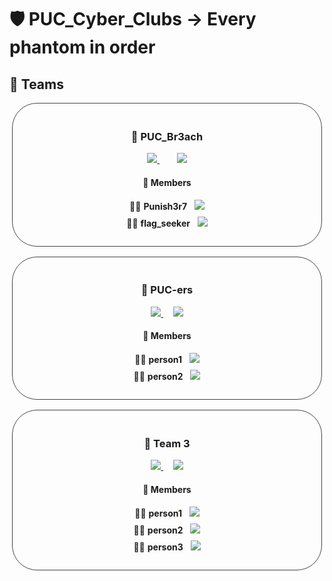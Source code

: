 # 🛡️ PUC_Cyber_Clubs -> Every phantom in order

## 🚀 Teams

<!-- ===== PUC_Br3ach FULL WIDTH ===== -->
<div style="width:90%; border:1px solid #444; border-radius:40px; padding:20px; margin:0 auto 16px auto; text-align:center;">
  <h3>🔹 <strong>PUC_Br3ach</strong></h3>
  <p>
    <a href="https://ctftime.org/team/396100">
      <img src="https://img.shields.io/badge/CTFtime-Team%20Profile-blue?logo=ctftime&logoColor=white">
    </a> &nbsp;&nbsp;&nbsp;&nbsp;&nbsp;&nbsp;
    <a href="https://ctf.hackthebox.com/team/overview/233727">
      <img src="https://img.shields.io/badge/HackTheBox-Team%20Profile-green?logo=hackthebox&logoColor=white">
    </a>
  </p>
  <h4>👥 Members</h4>
  <ul style="list-style:none; padding:0; margin:0; text-align:center;">
    <li style="margin:8px 0;">🧑‍💻 <b>Punish3r7</b> &nbsp;
      <a href="https://www.linkedin.com/in/mdmostafakamalanna/">
        <img src="https://img.shields.io/badge/LinkedIn-Connect-blue?logo=linkedin">
      </a>
    </li>
    <li style="margin:8px 0;">🧑‍💻 <b>flag_seeker</b> &nbsp;
      <a href="https://www.linkedin.com/in/dip-raj/">
        <img src="https://img.shields.io/badge/LinkedIn-Connect-blue?logo=linkedin">
      </a>
    </li>
  </ul>
</div>


<!-- ===== PUC-ers FULL WIDTH ===== -->
<div style="width:90%; border:1px solid #444; border-radius:40px; padding:20px; margin:0 auto 16px auto; text-align:center;;">
  <h3>🔹 <strong>PUC-ers</strong></h3>
  <p>
    <a href="https://ctftime.org/team/396100">
      <img src="https://img.shields.io/badge/CTFtime-Team%20Profile-blue?logo=ctftime&logoColor=white">
    </a>
    &nbsp;&nbsp;&nbsp;
    <a href="https://ctf.hackthebox.com/team/overview/233727">
      <img src="https://img.shields.io/badge/HackTheBox-Team%20Profile-green?logo=hackthebox&logoColor=white">
    </a>
  </p>
  <h4>👥 Members</h4>
  <ul style="list-style:none; padding:0; margin:0; text-align:center;">
    <li style="margin:8px 0;">🧑‍💻 <b>person1</b> &nbsp;
      <a href="https://www.linkedin.com/in/mdmostafakamalanna/">
        <img src="https://img.shields.io/badge/LinkedIn-Connect-blue?logo=linkedin">
      </a>
    </li>
    <li style="margin:8px 0;">🧑‍💻 <b>person2</b> &nbsp;
      <a href="https://www.linkedin.com/in/dip-raj/">
        <img src="https://img.shields.io/badge/LinkedIn-Connect-blue?logo=linkedin">
      </a>
    </li>
  </ul>
</div>

<!-- ===== Team 3 FULL WIDTH ===== -->
<div style="width:90%; border:1px solid #444; border-radius:40px; padding:20px; margin:0 auto 16px auto; text-align:center;">
  <h3>🔹 <strong>Team 3</strong></h3>
  <p>
    <a href="https://ctftime.org/team/396100">
      <img src="https://img.shields.io/badge/CTFtime-Team%20Profile-blue?logo=ctftime&logoColor=white">
    </a>
    &nbsp;&nbsp;&nbsp;
    <a href="https://ctf.hackthebox.com/team/overview/233727">
      <img src="https://img.shields.io/badge/HackTheBox-Team%20Profile-green?logo=hackthebox&logoColor=white">
    </a>
  </p>
  <h4>👥 Members</h4>
  <ul style="list-style:none; padding:0; margin:0; text-align:center;">
    <li style="margin:8px 0;">🧑‍💻 <b>person1</b> &nbsp;
      <a href="https://www.linkedin.com/in/mdmostafakamalanna/">
        <img src="https://img.shields.io/badge/LinkedIn-Connect-blue?logo=linkedin">
      </a>
    </li>
    <li style="margin:8px 0;">🧑‍💻 <b>person2</b> &nbsp;
      <a href="https://www.linkedin.com/in/dip-raj/">
        <img src="https://img.shields.io/badge/LinkedIn-Connect-blue?logo=linkedin">
      </a>
    </li>
    <li style="margin:8px 0;">🧑‍💻 <b>person3</b> &nbsp;
      <a href="https://www.linkedin.com/in/dip-rj/">
        <img src="https://img.shields.io/badge/LinkedIn-Connect-blue?logo=linkedin">
      </a>
    </li>
  </ul>
</div>


